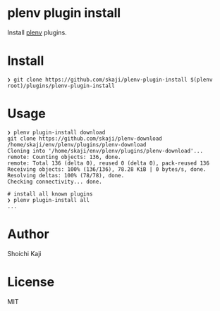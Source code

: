 # plenv plugin install

Install [plenv](https://github.com/tokuhirom/plenv) plugins.

# Install

```
❯ git clone https://github.com/skaji/plenv-plugin-install $(plenv root)/plugins/plenv-plugin-install
```

# Usage

```
❯ plenv plugin-install download
git clone https://github.com/skaji/plenv-download /home/skaji/env/plenv/plugins/plenv-download
Cloning into '/home/skaji/env/plenv/plugins/plenv-download'...
remote: Counting objects: 136, done.
remote: Total 136 (delta 0), reused 0 (delta 0), pack-reused 136
Receiving objects: 100% (136/136), 78.28 KiB | 0 bytes/s, done.
Resolving deltas: 100% (78/78), done.
Checking connectivity... done.

# install all known plugins
❯ plenv plugin-install all
...
```

# Author

Shoichi Kaji

# License

MIT
